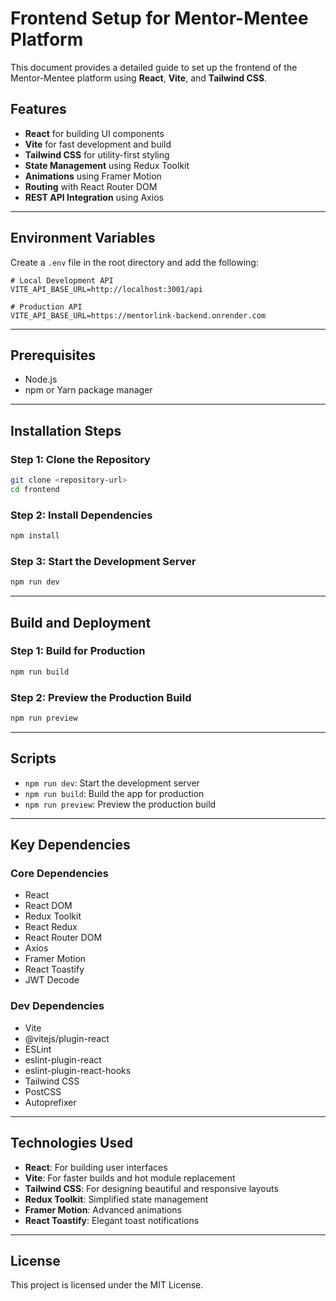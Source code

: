 # Frontend Setup for Mentor-Mentee Platform

This document provides a detailed guide to set up the frontend of the Mentor-Mentee platform using **React**, **Vite**, and **Tailwind CSS**.

## Features
- **React** for building UI components
- **Vite** for fast development and build
- **Tailwind CSS** for utility-first styling
- **State Management** using Redux Toolkit
- **Animations** using Framer Motion
- **Routing** with React Router DOM
- **REST API Integration** using Axios

---

## Environment Variables

Create a `.env` file in the root directory and add the following:

```plaintext
# Local Development API
VITE_API_BASE_URL=http://localhost:3001/api

# Production API
VITE_API_BASE_URL=https://mentorlink-backend.onrender.com
```

---

## Prerequisites

- Node.js
- npm or Yarn package manager

---

## Installation Steps

### Step 1: Clone the Repository
```bash
git clone <repository-url>
cd frontend
```

### Step 2: Install Dependencies
```bash
npm install
```

### Step 3: Start the Development Server
```bash
npm run dev
```

---

## Build and Deployment

### Step 1: Build for Production
```bash
npm run build
```

### Step 2: Preview the Production Build
```bash
npm run preview
```

---

## Scripts

- `npm run dev`: Start the development server
- `npm run build`: Build the app for production
- `npm run preview`: Preview the production build

---

## Key Dependencies

### Core Dependencies
- React
- React DOM
- Redux Toolkit
- React Redux
- React Router DOM
- Axios
- Framer Motion
- React Toastify
- JWT Decode

### Dev Dependencies
- Vite
- @vitejs/plugin-react
- ESLint
- eslint-plugin-react
- eslint-plugin-react-hooks
- Tailwind CSS
- PostCSS
- Autoprefixer

---

## Technologies Used

- **React**: For building user interfaces
- **Vite**: For faster builds and hot module replacement
- **Tailwind CSS**: For designing beautiful and responsive layouts
- **Redux Toolkit**: Simplified state management
- **Framer Motion**: Advanced animations
- **React Toastify**: Elegant toast notifications

---

## License
This project is licensed under the MIT License.
